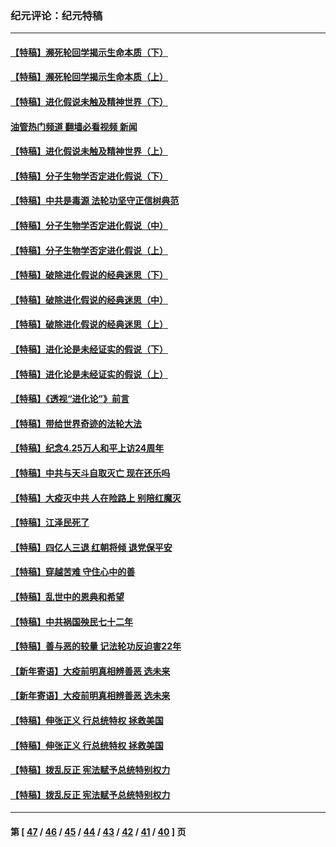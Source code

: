 ### 纪元评论：纪元特稿
---
#### [【特稿】濒死轮回学揭示生命本质（下）](../../pages/nsc424/n14069057.md?09180330) 
#### [【特稿】濒死轮回学揭示生命本质（上）](../../pages/nsc424/n14056006.md?09180330) 
#### [【特稿】进化假说未触及精神世界（下）](../../pages/nsc424/n14048707.md?09180330) 
#### [油管热门频道 翻墙必看视频 新闻](ok?09180330)
#### [【特稿】进化假说未触及精神世界（上）](../../pages/nsc424/n14042113.md?09180330) 
#### [【特稿】分子生物学否定进化假说（下）](../../pages/nsc424/n14038267.md?09180330) 
#### [【特稿】中共是毒源 法轮功坚守正信树典范](../../pages/nsc424/n14037281.md?09180330) 
#### [【特稿】分子生物学否定进化假说（中）](../../pages/nsc424/n14035548.md?09180330) 
#### [【特稿】分子生物学否定进化假说（上）](../../pages/nsc424/n14032398.md?09180330) 
#### [【特稿】破除进化假说的经典迷思（下）](../../pages/nsc424/n14029015.md?09180330) 
#### [【特稿】破除进化假说的经典迷思（中）](../../pages/nsc424/n14027341.md?09180330) 
#### [【特稿】破除进化假说的经典迷思（上）](../../pages/nsc424/n14024749.md?09180330) 
#### [【特稿】进化论是未经证实的假说（下）](../../pages/nsc424/n14022170.md?09180330) 
#### [【特稿】进化论是未经证实的假说（上）](../../pages/nsc424/n14020737.md?09180330) 
#### [【特稿】《透视“进化论”》前言](../../pages/nsc424/n14019941.md?09180330) 
#### [【特稿】带给世界奇迹的法轮大法](../../pages/nsc424/n13994132.md?09180330) 
#### [【特稿】纪念4.25万人和平上访24周年](../../pages/nsc424/n13980883.md?09180330) 
#### [【特稿】中共与天斗自取灭亡 现在还乐吗](../../pages/nsc424/n13897482.md?09180330) 
#### [【特稿】大疫灭中共 人在险路上 别陪红魔灭](../../pages/nsc424/n13890697.md?09180330) 
#### [【特稿】江泽民死了](../../pages/nsc424/n13876300.md?09180330) 
#### [【特稿】四亿人三退 红朝将倾 退党保平安](../../pages/nsc424/n13794378.md?09180330) 
#### [【特稿】穿越苦难 守住心中的善](../../pages/nsc424/n13784979.md?09180330) 
#### [【特稿】乱世中的恩典和希望](../../pages/nsc424/n13734687.md?09180330) 
#### [【特稿】中共祸国殃民七十二年](../../pages/nsc424/n13272607.md?09180330) 
#### [【特稿】善与恶的较量 记法轮功反迫害22年](../../pages/nsc424/n13086597.md?09180330) 
#### [【新年寄语】大疫前明真相辨善恶 选未来](../../pages/nsc424/n12660855.md?09180330) 
#### [【新年寄语】大疫前明真相辨善恶 选未来](../../pages/nsc424/n12660855.md?09180330) 
#### [【特稿】伸张正义 行总统特权 拯救美国](../../pages/nsc424/n12616806.md?09180330) 
#### [【特稿】伸张正义 行总统特权 拯救美国](../../pages/nsc424/n12616806.md?09180330) 
#### [【特稿】拨乱反正 宪法赋予总统特别权力](../../pages/nsc424/n12598306.md?09180330) 
#### [【特稿】拨乱反正 宪法赋予总统特别权力](../../pages/nsc424/n12598306.md?09180330) 

---
#### 第 [ [47](./47.md?09180330) / [46](./46.md?09180330) / [45](./45.md?09180330) / [44](./44.md?09180330) / [43](./43.md?09180330) / [42](./42.md?09180330) / [41](./41.md?09180330) / [40](./40.md?09180330) ] 页
